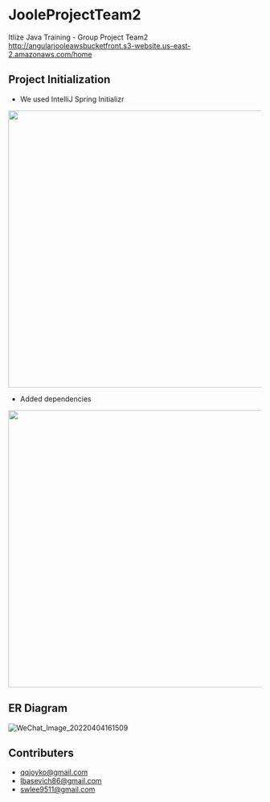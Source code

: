 # JooleProjectTeam2
Itlize Java Training - Group Project Team2 <br>
http://angularjooleawsbucketfront.s3-website.us-east-2.amazonaws.com/home

## Project Initialization
* We used IntelliJ Spring Initializr 
<img src="https://user-images.githubusercontent.com/98913787/161631642-0b9f0afa-db35-4b9c-a0b1-735553dbee2a.jpg" width="750" height="550">

* Added dependencies
<img src="https://user-images.githubusercontent.com/98913787/161631654-56ec1cbd-b92d-477f-8bcf-23edf64ee401.jpg" width="750" height="550">


## ER Diagram 
![WeChat_Image_20220404161509](https://user-images.githubusercontent.com/98913787/161637468-7390810e-4efa-4d60-b61c-bc256900e04a.png)

## Contributers
* qqjoyko@gmail.com
* lbasevich86@gmail.com
* swlee9511@gmail.com

